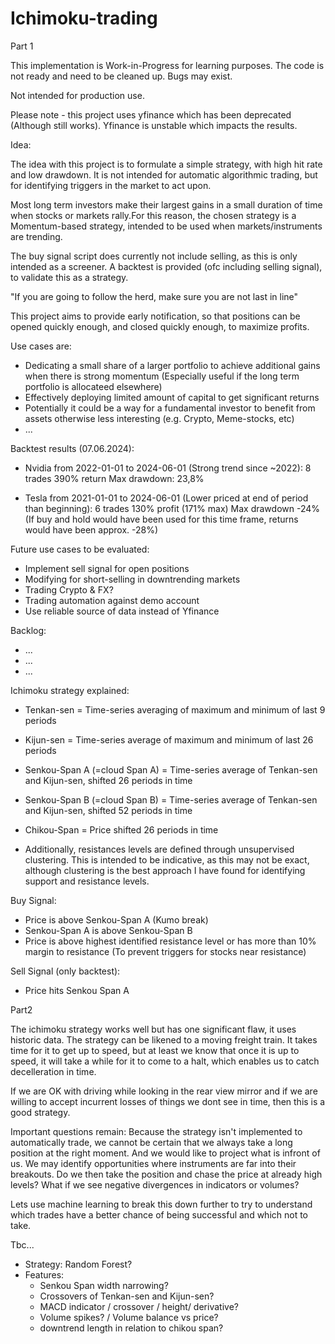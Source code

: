 # Ichimoku-trading

Part 1

This implementation is Work-in-Progress for learning purposes. The code is not ready and need to be cleaned up. Bugs may exist.

Not intended for production use. 

Please note - this project uses yfinance which has been deprecated (Although still works). Yfinance is unstable which impacts the results. 

Idea:

The idea with this project is to formulate a simple strategy, with high hit rate and low drawdown. It is not intended for automatic algorithmic trading, but for identifying triggers in the market to act upon. 

Most long term investors make their largest gains in a small duration of time when stocks or markets rally.For this reason, the chosen strategy is a Momentum-based strategy, intended to be used when markets/instruments are trending. 

The buy signal script does currently not include selling, as this is only intended as a screener.
A backtest is provided (ofc including selling signal), to validate this as a strategy.

"If you are going to follow the herd, make sure you are not last in line"

This project aims to provide early notification, so that positions can be opened quickly enough, and closed quickly enough, to maximize profits.

Use cases are:
- Dedicating a small share of a larger portfolio to achieve additional gains when there is strong momentum (Especially useful if the long term portfolio is allocateed elsewhere)
- Effectively deploying limited amount of capital to get significant returns
- Potentially it could be a way for a fundamental investor to benefit from assets otherwise less interesting (e.g. Crypto, Meme-stocks, etc)
- ...

Backtest results (07.06.2024):
- Nvidia from 2022-01-01 to 2024-06-01 (Strong trend since ~2022):
  8 trades
  390% return
  Max drawdown: 23,8%

- Tesla from 2021-01-01 to 2024-06-01 (Lower priced at end of period than beginning):
  6 trades
  130% profit (171% max)
  Max drawdown -24%
  (If buy and hold would have been used for this time frame, returns would have been approx. -28%)

Future use cases to be evaluated:
- Implement sell signal for open positions
- Modifying for short-selling in downtrending markets
- Trading Crypto & FX?
- Trading automation against demo account
- Use reliable source of data instead of Yfinance

Backlog:
- ...
- ...
- ...


Ichimoku strategy explained:
- Tenkan-sen = Time-series averaging of maximum and minimum of last 9 periods
- Kijun-sen = Time-series average of maximum and minimum of last 26 periods
- Senkou-Span A (=cloud Span A) = Time-series average of Tenkan-sen and Kijun-sen, shifted 26 periods in time
- Senkou-Span B (=cloud Span B) = Time-series average of Tenkan-sen and Kijun-sen, shifted 52 periods in time
- Chikou-Span = Price shifted 26 periods in time

- Additionally, resistances levels are defined through unsupervised clustering. This is intended to be indicative, as this may not be exact, although clustering is the best approach I have found for identifying support and resistance levels.
  
Buy Signal:
- Price is above Senkou-Span A (Kumo break)
- Senkou-Span A is above Senkou-Span B   
- Price is above highest identified resistance level or has more than 10% margin to resistance   (To prevent triggers for stocks near resistance)

Sell Signal (only backtest):
- Price hits Senkou Span A





Part2

The ichimoku strategy works well but has one significant flaw, it uses historic data. The strategy can be likened to a moving freight train. It takes time for it to get up to speed, but at least we know that once it is up to speed, it will take a while for it to come to a halt, which enables us to catch decelleration in time.

If we are OK with driving while looking in the rear view mirror and if we are willing to accept incurrent losses of things we dont see in time, then this is a good strategy. 

Important questions remain: Because the strategy isn't implemented to automatically trade, we cannot be certain that we always take a long position at the right moment. And we would like to project what is infront of us. We may identify opportunities where instruments are far into their breakouts. Do we then take the position and chase the price at already high levels? What if we see negative divergences in indicators or volumes?

Lets use machine learning to break this down further to try to understand which trades have a better chance of being successful and which not to take.


Tbc...


- Strategy: Random Forest?
- Features:
  * Senkou Span width narrowing?
  * Crossovers of Tenkan-sen and Kijun-sen?
  * MACD indicator / crossover / height/ derivative?
  * Volume spikes? / Volume balance vs price?
  * downtrend length in relation to chikou span?

